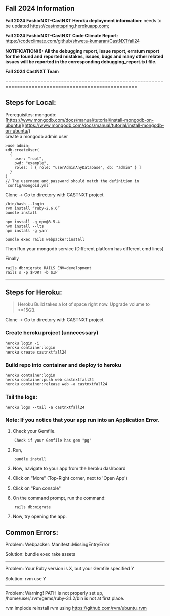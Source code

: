 ## Fall 2024 Information

**Fall 2024 FashioNXT-CastNXT Heroku deployment information**:  needs to be updated https://castnxtspring.herokuapp.com;  

**Fall 2024 FashioNXT-CastNXT Code Climate Report**: https://codeclimate.com/github/shweta-kumaran/CastNXTfall24

**NOTIFICATION(!): All the debugging report, issue report, erratum report for the found and reported mistakes, issues, bugs and many other related issues will 
be reported in the corresponding debugging_report.txt file.** 




**Fall 2024 CastNXT Team**

===================================================================================================


## Steps for Local:
Prerequisites: mongodb:[https://www.mongodb.com/docs/manual/tutorial/install-mongodb-on-ubuntu/](https://www.mongodb.com/docs/manual/tutorial/install-mongodb-on-ubuntu/) \
create a mongodb admin user
```
>use admin;
>db.createUser(
  {
    user: "root",
    pwd: "example",
    roles: [ { role: "userAdminAnyDatabase", db: "admin" } ]
  }
)
// The username and password should match the definition in `config/mongoid.yml` 
```

Clone -> Go to directory with CASTNXT project
```
/bin/bash --login
rvm install “ruby-2.6.6”
bundle install
```
```
npm install -g npm@8.5.4
nvm install --lts
npm install -g yarn
```
```
bundle exec rails webpacker:install
```

Then Run your mongodb service (Different platform has different cmd lines)

Finally
```
rails db:migrate RAILS_ENV=development
rails s -p $PORT -b $IP
```
---
## Steps for Heroku:
> Heroku Build takes a lot of space right now.
Upgrade volume to >=15GB.

Clone -> Go to directory with CASTNXT project

### Create heroku project (unnecessary)
```
heroku login -i
heroku container:login
heroku create castnxtfall24
```

### Build repo into container and deploy to heroku
```
heroku container:login
heroku container:push web castnxtfall24
heroku container:release web -a castnxtfall24
```

### Tail the logs:
```
heroku logs --tail -a castnxtfall24
```

### Note: If you notice that your app run into an Application Error.

1. Check your Gemfile.

```
    Check if your Gemfile has gem "pg"
```

2. Run,
```
    bundle install
```

3. Now, navigate to your app from the heroku dashboard

4. Click on "More" (Top-Right corner, next to 'Open App')

5. Click on "Run console"

6. On the command prompt, run the command:
```
    rails db:migrate
```

7. Now, try opening the app.


## Common Errors:
Problem:
Webpacker::Manifest::MissingEntryError

Solution:
bundle exec rake assets

---
Problem:
Your Ruby version is X, but your Gemfile specified Y

Solution:
rvm use Y

---
Problem:
Warning! PATH is not properly set up, /home/user/.rvm/gems/ruby-3.1.2/bin is not at first place.

rvm implode
reinstall rvm using https://github.com/rvm/ubuntu_rvm
